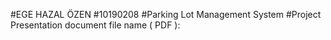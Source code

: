 #EGE HAZAL ÖZEN
#10190208
#Parking Lot Management System
#Project Presentation document file name ( PDF ): 
